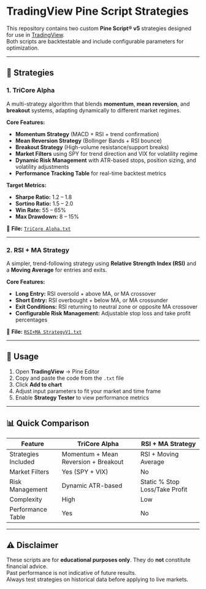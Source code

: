 # TradingView Pine Script Strategies

This repository contains two custom **Pine Script® v5** strategies designed for use in [TradingView](https://www.tradingview.com/).  
Both scripts are backtestable and include configurable parameters for optimization.

---

## 📂 Strategies

### 1. **TriCore Alpha**
A multi-strategy algorithm that blends **momentum**, **mean reversion**, and **breakout** systems, adapting dynamically to different market regimes.  

**Core Features:**
- **Momentum Strategy** (MACD + RSI + trend confirmation)  
- **Mean Reversion Strategy** (Bollinger Bands + RSI bounce)  
- **Breakout Strategy** (High-volume resistance/support breaks)  
- **Market Filters** using SPY for trend direction and VIX for volatility regime  
- **Dynamic Risk Management** with ATR-based stops, position sizing, and volatility adjustments  
- **Performance Tracking Table** for real-time backtest metrics  

**Target Metrics:**
- **Sharpe Ratio:** 1.2 – 1.8  
- **Sortino Ratio:** 1.5 – 2.0  
- **Win Rate:** 55 – 65%  
- **Max Drawdown:** 8 – 15%  

📄 **File:** [`TriCore Alpha.txt`](TriCore%20Alpha.txt)  

---

### 2. **RSI + MA Strategy**
A simpler, trend-following strategy using **Relative Strength Index (RSI)** and a **Moving Average** for entries and exits.  

**Core Features:**
- **Long Entry:** RSI oversold + above MA, or MA crossover  
- **Short Entry:** RSI overbought + below MA, or MA crossunder  
- **Exit Conditions:** RSI returning to neutral zone or opposite MA crossover  
- **Configurable Risk Management:** Adjustable stop loss and take profit percentages  

📄 **File:** [`RSI+MA StrategyV1.txt`](RSI%2BMA%20StrategyV1.txt)  

---

## 🚀 Usage
1. Open **TradingView** → Pine Editor  
2. Copy and paste the code from the `.txt` file  
3. Click **Add to chart**  
4. Adjust input parameters to fit your market and time frame  
5. Enable **Strategy Tester** to view performance metrics  

---

## 📊 Quick Comparison

| Feature                | TriCore Alpha | RSI + MA Strategy |
|------------------------|--------------|-------------------|
| Strategies Included    | Momentum + Mean Reversion + Breakout | RSI + Moving Average |
| Market Filters         | Yes (SPY + VIX) | No |
| Risk Management        | Dynamic ATR-based | Static % Stop Loss/Take Profit |
| Complexity             | High | Low |
| Performance Table      | Yes | No |

---

## ⚠️ Disclaimer
These scripts are for **educational purposes only**. They do **not** constitute financial advice.  
Past performance is not indicative of future results.  
Always test strategies on historical data before applying to live markets.
